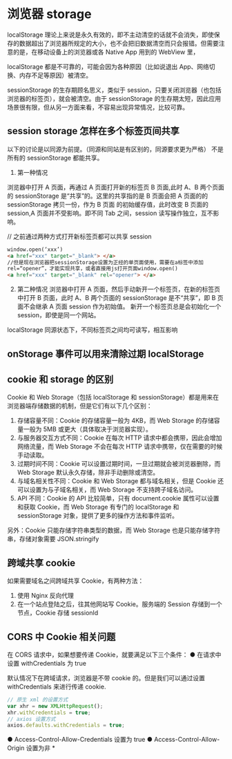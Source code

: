 # 浏览器 storage

localStorage 理论上来说是永久有效的，即不主动清空的话就不会消失，即使保存的数据超出了浏览器所规定的大小，也不会把旧数据清空而只会报错。但需要注意的是，在移动设备上的浏览器或各 Native App 用到的 WebView 里，

localStorage 都是不可靠的，可能会因为各种原因（比如说退出 App、网络切换、内存不足等原因）被清空。

sessionStorage 的生存期顾名思义，类似于 session，只要关闭浏览器（也包括浏览器的标签页），就会被清空。由于 sessionStorage 的生存期太短，因此应用场景很有限，但从另一方面来看，不容易出现异常情况，比较可靠。

## session storage 怎样在多个标签页间共享

以下的讨论是以同源为前提。（同源和同站是有区别的，同源要求更为严格）
不是所有的 sessionStorage 都能共享。

1. 第一种情况

浏览器中打开 A 页面，再通过 A 页面打开新的标签页 B 页面,此时 A、B 两个页面的 sessionStorage 是“共享”的。这里的共享指的是 B 页面会把 A 页面的的 sessionStorage 拷贝一份，作为 B 页面 的初始缓存值，此时改变 B 页面的 session,A 页面并不受影响。即不同 Tab 之间，session 读写操作独立，互不影响。

// 之前通过两种方式打开新标签页都可以共享 session

```html
window.open(‘xxx’)
<a href="xxx" target="_blank"> </a>
//但是现在浏览器把sessionStorage设置为正经的单页面使用，需要在a标签中添加
rel=“opener”，才能实现共享，或者直接用js打开页面window.open()
<a href="xxx" target="_blank" rel="opener"> </a>
```

2. 第二种情况
   浏览器中打开 A 页面，然后手动新开一个标签页，在新的标签页中打开 B 页面，此时 A、B 两个页面的 sessionStorage 是不“共享”，即 B 页面不会继承 A 页面 session 作为初始值。
   新开一个标签页总是会初始化一个 session，即使是同一个网站。

localStorage
同源状态下，不同标签页之间均可读写，相互影响

## onStorage 事件可以用来清除过期 localStorage

## cookie 和 storage 的区别

Cookie 和 Web Storage（包括 localStorage 和 sessionStorage）都是用来在浏览器端存储数据的机制，但是它们有以下几个区别：

1. 存储容量不同：Cookie 的存储容量一般为 4KB，而 Web Storage 的存储容量一般为 5MB 或更大（具体取决于浏览器实现）。
2. 与服务器交互方式不同：Cookie 在每次 HTTP 请求中都会携带，因此会增加网络流量，而 Web Storage 不会在每次 HTTP 请求中携带，仅在需要的时候手动读取。
3. 过期时间不同：Cookie 可以设置过期时间，一旦过期就会被浏览器删除，而 Web Storage 默认永久存储，除非手动删除或清空。
4. 与域名相关性不同：Cookie 和 Web Storage 都与域名相关，但是 Cookie 还可以设置为与子域名相关，而 Web Storage 不支持跨子域名访问。
5. API 不同：Cookie 的 API 比较简单，只有 document.cookie 属性可以设置和获取 Cookie，而 Web Storage 有专门的 localStorage 和 sessionStorage 对象，提供了更多的操作方法和事件监听。

另外：Cookie 只能存储字符串类型的数据，而 Web Storage 也是只能存储字符串，存储对象需要 JSON.stringify

## 跨域共享 cookie

如果需要域名之间跨域共享 Cookie，有两种方法：

1. 使用 Nginx 反向代理
2. 在一个站点登陆之后，往其他网站写 Cookie。服务端的 Session 存储到一个节点，Cookie 存储 sessionId

## CORS 中 Cookie 相关问题

在 CORS 请求中，如果想要传递 Cookie，就要满足以下三个条件：
● 在请求中设置 withCredentials 为 true

默认情况下在跨域请求，浏览器是不带 cookie 的。但是我们可以通过设置 withCredentials 来进行传递 cookie.

```js
// 原生 xml 的设置方式
var xhr = new XMLHttpRequest();
xhr.withCredentials = true;
// axios 设置方式
axios.defaults.withCredentials = true;
```

● Access-Control-Allow-Credentials 设置为 true
● Access-Control-Allow-Origin 设置为非 \*
